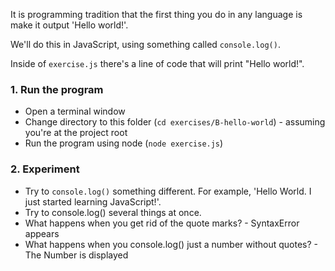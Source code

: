 It is programming tradition that the first thing you do in any language is make it output 'Hello world!'.

We'll do this in JavaScript, using something called `console.log()`.

Inside of `exercise.js` there's a line of code that will print "Hello world!".

### 1. Run the program

- Open a terminal window
- Change directory to this folder (`cd exercises/B-hello-world`) - assuming you're at the project root
- Run the program using node (`node exercise.js`)

### 2. Experiment

- Try to `console.log()` something different. For example, 'Hello World. I just started learning JavaScript!'.
- Try to console.log() several things at once.
- What happens when you get rid of the quote marks? - SyntaxError appears
- What happens when you console.log() just a number without quotes? - The Number is displayed
